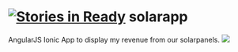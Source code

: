 [![Stories in Ready](https://badge.waffle.io/woutertinbergen/solarapp.png?label=ready&title=Ready)](https://waffle.io/woutertinbergen/solarapp)
solarapp
========

AngularJS Ionic App to display my revenue from our solarpanels.
![](https://github.com/woutertinbergen/solarapp/blob/master/screenshot.png)
